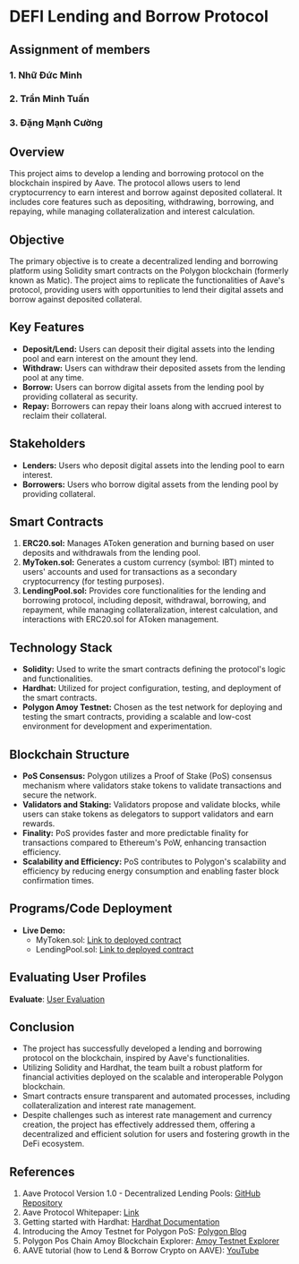 # DEFI Lending and Borrow Protocol
## Assignment of members

### 1. Nhữ Đức Minh

### 2. Trần Minh Tuấn

### 3. Đặng Mạnh Cường


## Overview
This project aims to develop a lending and borrowing protocol on the blockchain inspired by Aave. The protocol allows users to lend cryptocurrency to earn interest and borrow against deposited collateral. It includes core features such as depositing, withdrawing, borrowing, and repaying, while managing collateralization and interest calculation.

## Objective
The primary objective is to create a decentralized lending and borrowing platform using Solidity smart contracts on the Polygon blockchain (formerly known as Matic). The project aims to replicate the functionalities of Aave's protocol, providing users with opportunities to lend their digital assets and borrow against deposited collateral.

## Key Features
- **Deposit/Lend:** Users can deposit their digital assets into the lending pool and earn interest on the amount they lend.
- **Withdraw:** Users can withdraw their deposited assets from the lending pool at any time.
- **Borrow:** Users can borrow digital assets from the lending pool by providing collateral as security.
- **Repay:** Borrowers can repay their loans along with accrued interest to reclaim their collateral.

## Stakeholders
- **Lenders:** Users who deposit digital assets into the lending pool to earn interest.
- **Borrowers:** Users who borrow digital assets from the lending pool by providing collateral.

## Smart Contracts
1. **ERC20.sol:** Manages AToken generation and burning based on user deposits and withdrawals from the lending pool.
2. **MyToken.sol:** Generates a custom currency (symbol: IBT) minted to users' accounts and used for transactions as a secondary cryptocurrency (for testing purposes).
3. **LendingPool.sol:** Provides core functionalities for the lending and borrowing protocol, including deposit, withdrawal, borrowing, and repayment, while managing collateralization, interest calculation, and interactions with ERC20.sol for AToken management.

## Technology Stack
- **Solidity:** Used to write the smart contracts defining the protocol's logic and functionalities.
- **Hardhat:** Utilized for project configuration, testing, and deployment of the smart contracts.
- **Polygon Amoy Testnet:** Chosen as the test network for deploying and testing the smart contracts, providing a scalable and low-cost environment for development and experimentation.

## Blockchain Structure
- **PoS Consensus:** Polygon utilizes a Proof of Stake (PoS) consensus mechanism where validators stake tokens to validate transactions and secure the network.
- **Validators and Staking:** Validators propose and validate blocks, while users can stake tokens as delegators to support validators and earn rewards.
- **Finality:** PoS provides faster and more predictable finality for transactions compared to Ethereum's PoW, enhancing transaction efficiency.
- **Scalability and Efficiency:** PoS contributes to Polygon's scalability and efficiency by reducing energy consumption and enabling faster block confirmation times.

## Programs/Code Deployment
- **Live Demo:**
    - MyToken.sol: [Link to deployed contract](https://amoy.polygonscan.com/address/0xB2def282Dd54101639D1e940eBd47D2F87dc8830)
    - LendingPool.sol: [Link to deployed contract](https://amoy.polygonscan.com/address/0xf2389E52327AdD85650C3A8DD1739822690BfC80)

## Evaluating User Profiles

**Evaluate**: [User Evaluation](https://github.com/dumiv2/BlockChainProjectGroup_10/tree/main/EvaluateUser)

## Conclusion
- The project has successfully developed a lending and borrowing protocol on the blockchain, inspired by Aave's functionalities.
- Utilizing Solidity and Hardhat, the team built a robust platform for financial activities deployed on the scalable and interoperable Polygon blockchain.
- Smart contracts ensure transparent and automated processes, including collateralization and interest rate management.
- Despite challenges such as interest rate management and currency creation, the project has effectively addressed them, offering a decentralized and efficient solution for users and fostering growth in the DeFi ecosystem.

## References
1. Aave Protocol Version 1.0 - Decentralized Lending Pools: [GitHub Repository](https://github.com/aave/aave-protocol)
2. Aave Protocol Whitepaper: [Link](https://github.com/aave/aave-protocol/blob/master/docs/Aave_Protocol_Whitepaper_v1_0.pdf)
3. Getting started with Hardhat: [Hardhat Documentation](https://hardhat.org/hardhat-runner/docs/getting-started#quick-start)
4. Introducing the Amoy Testnet for Polygon PoS: [Polygon Blog](https://polygon.technology/blog/introducing-the-amoy-testnet-for-polygon-pos)
5. Polygon Pos Chain Amoy Blockchain Explorer: [Amoy Testnet Explorer](https://amoy.polygonscan.com/)
6. AAVE tutorial (how to Lend & Borrow Crypto on AAVE): [YouTube](https://www.youtube.com/watch?v=2DfZXOijqcw)
